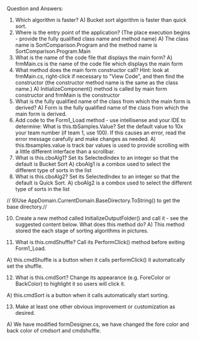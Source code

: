 Question and Answers:
1) Which algorithm is faster?
A) Bucket sort algorithm is faster than quick sort.
2) Where is the entry point of the application? (The place execution begins - provide the fully qualified class name and method name)
A) The class name is SortComparison.Program and the method name is SortComparison.Program.Main
3) What is the name of the code file that displays the main form?
A) frmMain.cs is the name of the code file  which displays the main form
4) What method does the main form constructor call?  Hint: look at frmMain.cs, right-click if necessary to "View Code", and then find the constructor (the constructor method name is the same as the class name.)
A) InitializeComponent() method is called by  main form constructor and  frmMain is the constructor
5) What is the fully qualified name of the class from which the main form is derived? 
A) Form is the fully qualified name of the class from which the main form is derived.
6) Add code to the Form1_Load method - use intellisense and your IDE to determine: What is this.tbSamples.Value? Set the default value to 10x your team number (if team 1, use 100). If this causes an error, read the error message carefully and make changes as needed.
A) this.tbsamples.value is track bar values is used to provide scrolling with a little different interface than a scrollbar.
7) What is this.cboAlg1?  Set its SelectedIndex to an integer so that the default is Bucket Sort
A) cboAlg1 is a combox used to select the different type of sorts in the list
8) What is this.cboAlg2? Set its SelectedIndex to an integer so that the default is Quick Sort.
A) cboAlg2 is a combox used to select the different type of sorts in the list

// 9)Use AppDomain.CurrentDomain.BaseDirectory.ToString() to get the base directory.//

10) Create a new method called InitializeOutputFolder() and call it - see the suggested content below. What does this method do? 
A) This method stored the each stage of sorting algorithms in pictures.

11) What is this.cmdShuffle?  Call its PerformClick() method before exiting Form1_Load.

A) this.cmdShuffle is a button when it calls performClick() it automatically set the shuffle.

12) What is this.cmdSort?  Change its appearance (e.g. ForeColor or BackColor) to highlight it so users will click it. 

A) this.cmdSort is a button when it calls automatically start sorting.

13) Make at least one other obvious improvement or customization as desired.

A) We have modified formDesigner.cs, we have changed the fore color and back color of cmdsort and cmdshuffle.




